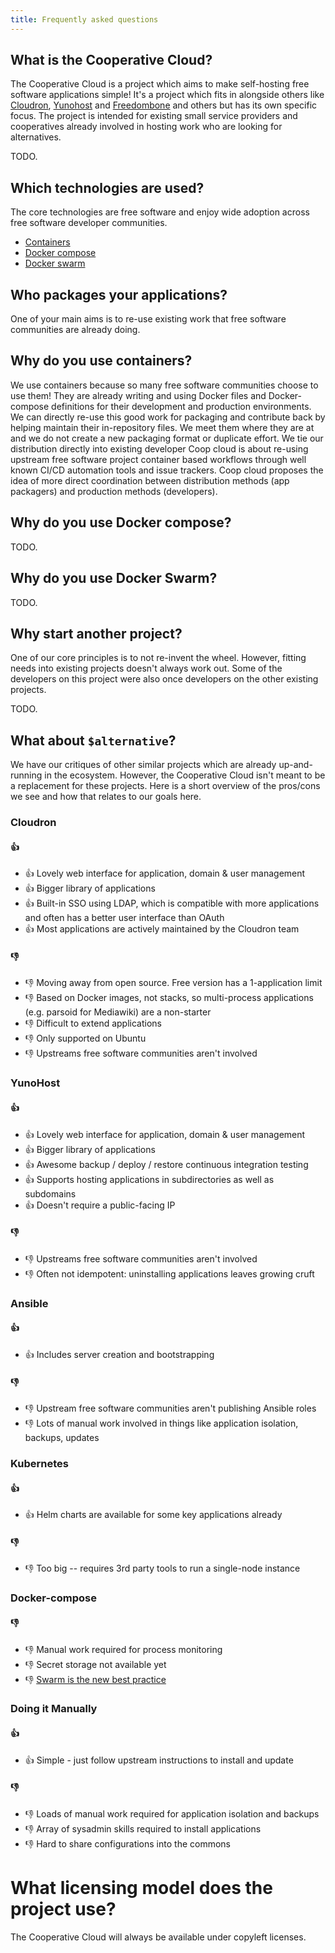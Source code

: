 ```yaml
---
title: Frequently asked questions
---
```


## What is the Cooperative Cloud?

The Cooperative Cloud is a project which aims to make self-hosting free
software applications simple! It's a project which fits in alongside others
like [Cloudron](https://www.cloudron.io/), [Yunohost](https://yunohost.org/)
and [Freedombone](https://freedombone.net/) and others but has its own specific
focus. The project is intended for existing small service providers and
cooperatives already involved in hosting work who are looking for alternatives.

TODO.

## Which technologies are used?

The core technologies are free software and enjoy wide adoption across free
software developer communities.

- [Containers](#why-do-you-use-containers)
- [Docker compose](#why-do-you-use-docker-compose)
- [Docker swarm](#why-do-you-use-docker-swarm)

## Who packages your applications?

One of your main aims is to re-use existing work that free software communities
are already doing.

## Why do you use containers?

We use containers because so many free software communities choose to use them!
They are already writing and using Docker files and Docker-compose definitions
for their development and production environments. We can directly re-use this
good work for packaging and contribute back by helping maintain their
in-repository files. We meet them where they are at and we do not create a new
packaging format or duplicate effort. We tie our distribution directly into
existing developer Coop cloud is about re-using upstream free software project
container based workflows through well known CI/CD automation tools and issue
trackers. Coop cloud proposes the idea of more direct coordination between
distribution methods (app packagers) and production methods (developers).

## Why do you use Docker compose?

TODO.

## Why do you use Docker Swarm?

TODO.

## Why start another project?

One of our core principles is to not re-invent the wheel. However, fitting
needs into existing projects doesn't always work out. Some of the developers on
this project were also once developers on the other existing projects.

TODO.

## What about `$alternative`?

We have our critiques of other similar projects which are already
up-and-running in the ecosystem. However, the Cooperative Cloud isn't meant to
be a replacement for these projects. Here is a short overview of the pros/cons
we see and how that relates to our goals here.

### Cloudron

#### 👍

- 👍 Lovely web interface for application, domain & user management
- 👍 Bigger library of applications
- 👍 Built-in SSO using LDAP, which is compatible with more applications and often has a better user interface than OAuth
- 👍 Most applications are actively maintained by the Cloudron team

#### 👎

- 👎 Moving away from open source. Free version has a 1-application limit
- 👎 Based on Docker images, not stacks, so multi-process applications (e.g. parsoid for Mediawiki) are a non-starter
- 👎 Difficult to extend applications
- 👎 Only supported on Ubuntu
- 👎 Upstreams free software communities aren't involved

### YunoHost

#### 👍

- 👍 Lovely web interface for application, domain & user management
- 👍 Bigger library of applications
- 👍 Awesome backup / deploy / restore continuous integration testing
- 👍 Supports hosting applications in subdirectories as well as subdomains
- 👍 Doesn't require a public-facing IP

#### 👎

- 👎 Upstreams free software communities aren't involved
- 👎 Often not idempotent: uninstalling applications leaves growing cruft

### Ansible

#### 👍

- 👍 Includes server creation and bootstrapping

#### 👎

- 👎 Upstream free software communities aren't publishing Ansible roles
- 👎 Lots of manual work involved in things like application isolation, backups, updates

### Kubernetes

#### 👍

- 👍 Helm charts are available for some key applications already

#### 👎

- 👎 Too big -- requires 3rd party tools to run a single-node instance

### Docker-compose

#### 👎

- 👎 Manual work required for process monitoring
- 👎 Secret storage not available yet
- 👎 [Swarm is the new best practice](https://github.com/BretFisher/ama/issues/8#issuecomment-367575011)

### Doing it Manually

#### 👍

- 👍 Simple - just follow upstream instructions to install and update

#### 👎

- 👎 Loads of manual work required for application isolation and backups
- 👎 Array of sysadmin skills required to install applications
- 👎 Hard to share configurations into the commons

# What licensing model does the project use?

The Cooperative Cloud will always be available under copyleft licenses.
